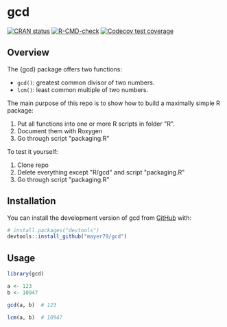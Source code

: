 # gcd

<!-- badges: start -->

[![CRAN status](http://www.r-pkg.org/badges/version/gcd)](https://cran.r-project.org/package=gcd)
[![R-CMD-check](https://github.com/mayer79/gcd/actions/workflows/check-standard.yaml/badge.svg)](https://github.com/mayer79/gcd/actions)
[![Codecov test coverage](https://codecov.io/gh/mayer79/gcd/branch/main/graph/badge.svg)](https://app.codecov.io/gh/mayer79/gcd?branch=main)

<!-- badges: end -->

## Overview

The {gcd} package offers two functions:

- `gcd()`: greatest common divisor of two numbers.
- `lcm()`: least common multiple of two numbers.

The main purpose of this repo is to show how to build a maximally simple R package:

1. Put all functions into one or more R scripts in folder "R".
2. Document them with Roxygen
3. Go through script "packaging.R"

To test it yourself:

1. Clone repo
2. Delete everything except "R/gcd" and script "packaging.R"
3. Go through script "packaging.R" 

## Installation

You can install the development version of gcd from [GitHub](https://github.com/) with:

``` r
# install.packages("devtools")
devtools::install_github("mayer79/gcd")
```

## Usage

``` r
library(gcd)

a <- 123
b <- 10947

gcd(a, b)  # 123

lcm(a, b)  # 10947

```

